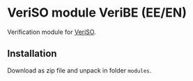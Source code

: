 VeriSO module VeriBE (EE/EN)
============================
 
Verification module for [VeriSO](https://github.com/veriso/veriso).


Installation
------------

Download as zip file and unpack in folder `modules`.

